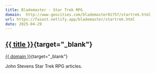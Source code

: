 ```yaml
---
title: Blademaster - Star Trek RPG
domain:  http://www.geocities.com/blademaster01757/startrek.html
url: https://fasast.netlify.app/blademaster/startrek.html
date: 2025-04-29
---
```

## [{{ title }}]({{url}}){target="_blank"}
[{{ domain }}]({{url}}){target="_blank"}

John Stevens Star Trek RPG articles.